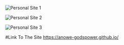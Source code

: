 ![Personal Site 1](https://user-images.githubusercontent.com/29227654/82118589-389a7780-9770-11ea-9d29-ec01754d3fd5.PNG)

![Personal Site 2](https://user-images.githubusercontent.com/29227654/82118590-3a643b00-9770-11ea-820b-b331d03bdfcd.PNG)

![Personal Site 3](https://user-images.githubusercontent.com/29227654/82118591-3afcd180-9770-11ea-8226-1c85da9b3fda.PNG)

#Link To The Site
https://anowe-godspower.github.io/